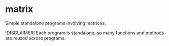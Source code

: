 # matrix
Simple standalone programs involving matrices.

!DISCLAIMER! Each program is standalone, so many functions and methods are reused across programs.

